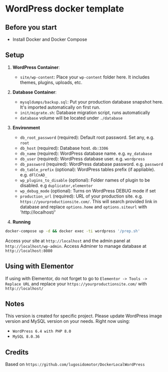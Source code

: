 # WordPress docker template

## Before you start
- Install Docker and Docker Compose

## Setup
1. **WordPress Container**:
     - `site/wp-content`: Place your `wp-content` folder here. It includes themes, plugins, uploads, etc.

2. **Database Container**:
     - `mysqldumps/backup.sql`: Put your production database snapshot here. It's imported automatically on first run.
     - `init/migrate.sh`: Database migration script, runs automatically
     - `database` volume will be located under `./database`

3. **Environment**
     - `db_root_password` (required): Default root password. Set any, e.g. `root`
     - `db_host` (required): Database host. `db:3306`
     - `db_name` (required): WordPress database name. e.g. `my_database`
     - `db_user` (required): WordPress database user. e.g. `wordpress`
     - `db_password` (required): WordPress database password. e.g. `password`
     - `db_table_prefix` (optional): WordPress tables prefix (if appliable). e.g. `dFlCnAD_`
     - `wp_plugins_to_disable` (optional): Folder names of plugin to be disabled. e.g `duplicator,elementor`
     - `wp_debug_mode` (optional): Turns on WordPress DEBUG mode if set
     - `production_url` (required): URL of your production site. e.g. `https://yourproductionsite.com/`. This will search provided link in database and replace `options.home` and `options.siteurl` with 'http://localhost/' 

4. **Running**
```bash
docker-compose up -d && docker exec -ti wordpress '/prep.sh'
```

Access your site at `http://localhost` and the admin panel at `http://localhost/wp-admin`.
Access Adminer to manage database at `http://localhost:8080`

## Using with Elementor

If using with Elementor, do not forget to go to `Elementor -> Tools -> Replace URL` and replace your `https://yourproductionsite.com/` with `http://localhost/`

## Notes

This version is created for specific project. Please update WordPress image version and MySQL version on your needs.
Right now using:
- `WordPress 6.4 with PHP 8.0`
- `MySQL 8.0.36`

## Credits

Based on `https://github.com/lugosidomotor/DockerLocalWordPress`
